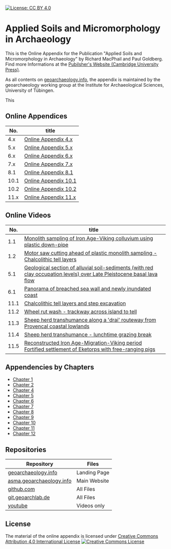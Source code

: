 [![License: CC BY 4.0](https://img.shields.io/badge/License-CC%20BY%204.0-lightgrey.svg)](https://creativecommons.org/licenses/by/4.0/)

# Applied Soils and Micromorphology in Archaeology


This is the Online Appendix for the Publication "Applied Soils and Micromorphology in Archaeology" by Richard MacPhail and Paul Goldberg. Find more Informations at the [Pubilsher's Website (Cambridge University Press)](https://www.cambridge.org/core/books/applied-soils-and-micromorphology-in-archaeology/69FE9D64A2C0E42E6B9997A7616635AC).

As all contents on [geoarchaeology.info](https://www.geoarchaeology.info), the appendix is maintained by the geoarchaeology working group at the Institute for Archaeological Sciences, University of Tübingen.

This

## Online Appendices

|No.|title|
|---|---|
|4.x|[Online Appendix 4.x](Chapter_04/Online_Appendix_4/Online_Appendix_4.md)|
|5.x|[Online Appendix 5.x](Chapter_05/Online_Appendix_5/Online_Appendix_5.md)|
|6.x|[Online Appendix 6.x](Chapter_06/Online_Appendix_6/Online_Appendix_6.md)|
|7.x|[Online Appendix 7.x](Chapter_07/Online_Appendix_7/Online_Appendix_7.md)|
|8.1|[Online Appendix 8.1](Chapter_08/Online_Appendix_8.1/Online_Appendix_8.1.md)|
|10.1|[Online Appendix 10.1](Chapter_10/Online_Appendix_10.1/Online_Appendix_10.1.md)|
|10.2|[Online Appendix 10.2](Chapter_10/Online_Appendix_10.2/Online_Appendix_10.2.md)|
|11.x|[Online Appendix 11.x](Chapter_11/Online_Appendix_11/Online_Appendix_11.md)|

## Online Videos

|No.|title|
|---|---|
|1.1|[Monolith sampling of Iron Age-Viking colluvium using plastic down-pipe](Chapter_01/Online_Video_1.1/Online_Video_1.1.md)|
|1.2|[Motor saw cutting ahead of plastic monolith sampling - Chalcolithic tell layers](Chapter_01/Online_Video_1.2/Online_Video_1.2.md)|
|5.1|[Geological section of alluvial soil-sediments (with red clay occupation levels) over Late Pleistocene basal lava flow](Chapter_05/Online_Video_5.1/Online_Video_5.1.md)|
|6.1|[Panorama of breached sea wall and newly inundated coast](Chapter_06/Online_Video_6.1/Online_Video_6.1.md)|
|11.1|[Chalcolithic tell layers and step excavation](Chapter_11/Online_Video_11.1/Online_Video_11.1.md)|
|11.2|[Wheel rut wash - trackway across island to tell](Chapter_11/Online_Video_11.2/Online_Video_11.2.md)|
|11.3|[Sheep herd transhumance along a 'drai' routeway from Provencal coastal lowlands](Chapter_11/Online_Video_11.3/Online_Video_11.3.md)|
|11.4|[Sheep herd transhumance - lunchtime grazing break](Chapter_11/Online_Video_11.4/Online_Video_11.4.md)|
|11.5|[Reconstructed Iron Age-Migration-Viking period Fortified settlement of Eketorps with free-ranging pigs](Chapter_11/Online_Video_11.5/Online_Video_11.5.md)|

## Appendencies by Chapters

* [Chapter 1](Chapter_01/Chapter_01.md)
* [Chapter 2](Chapter_02/Chapter_02.md)
* [Chapter 4](Chapter_04/Chapter_04.md)
* [Chapter 5](Chapter_05/Chapter_05.md)
* [Chapter 6](Chapter_06/Chapter_06.md)
* [Chapter 7](Chapter_07/Chapter_07.md)
* [Chapter 8](Chapter_08/Chapter_08.md)
* [Chapter 9](Chapter_09/Chapter_09.md)
* [Chapter 10](Chapter_10/Chapter_10.md)
* [Chapter 11](Chapter_11/Chapter_11.md)
* [Chapter 12](Chapter_12/Chapter_12.md)

## Repositories

|Repository|Files|
|---|---|
|[geoarchaeology.info](https://github.com/geoarchaeology/asma)|Landing Page|
|[asma.geoarchaeology.info](https://github.com/geoarchaeology/asma)|Main Website|
|[github.com](https://github.com/geoarchaeology/asma)|All Files|
|[git.geoarchlab.de](https://git.geoarchlab.de/matthias/asma)|All Files|
|[youtube](https://www.youtube.com/playlist?list=PLy17Wlr-9m8LHwMGBUjg9hkD82B3XtP0c)|Videos only|

## License

The material of the online appendix is licensed under [Creative Commons Attribution 4.0 International License](http://creativecommons.org/licenses/by/4.0/)
[![Creative Commons License](https://i.creativecommons.org/l/by/4.0/88x31.png)](http://creativecommons.org/licenses/by/4.0/)
